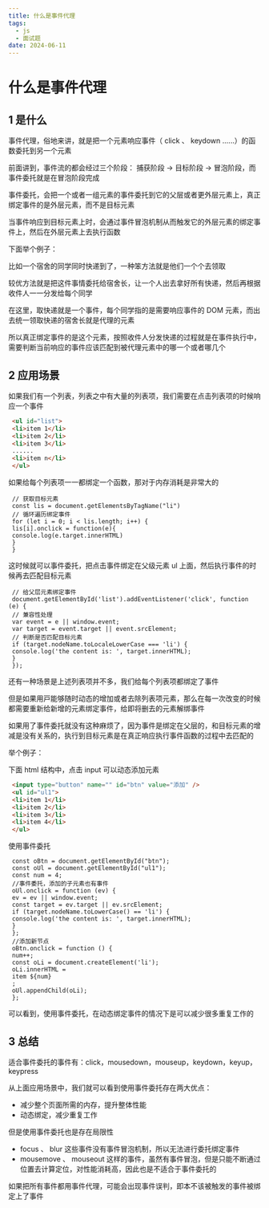 ```yaml
---
title: 什么是事件代理
tags:
  - js
  - 面试题
date: 2024-06-11
---
```


# 什么是事件代理

## 1 是什么

事件代理，俗地来讲，就是把⼀个元素响应事件（ click 、 keydown ......）的函数委托到另⼀个元素

前⾯讲到，事件流的都会经过三个阶段： 捕获阶段 -> ⽬标阶段 -> 冒泡阶段，⽽事件委托就是在冒泡阶段完成

事件委托，会把⼀个或者⼀组元素的事件委托到它的⽗层或者更外层元素上，真正绑定事件的是外层元素，⽽不是⽬标元素

当事件响应到⽬标元素上时，会通过事件冒泡机制从⽽触发它的外层元素的绑定事件上，然后在外层元素上去执⾏函数

下⾯举个例⼦：

⽐如⼀个宿舍的同学同时快递到了，⼀种笨⽅法就是他们⼀个个去领取

较优⽅法就是把这件事情委托给宿舍⻓，让⼀个⼈出去拿好所有快递，然后再根据收件⼈⼀⼀分发给每个同学

在这⾥，取快递就是⼀个事件，每个同学指的是需要响应事件的 DOM 元素，⽽出去统⼀领取快递的宿舍⻓就是代理的元素

所以真正绑定事件的是这个元素，按照收件⼈分发快递的过程就是在事件执⾏中，需要判断当前响应的事件应该匹配到被代理元素中的哪⼀个或者哪⼏个


## 2 应⽤场景

如果我们有⼀个列表，列表之中有⼤量的列表项，我们需要在点击列表项的时候响应⼀个事件

```html
 <ul id="list">
 <li>item 1</li>
 <li>item 2</li>
 <li>item 3</li>
 ......
 <li>item n</li>
 </ul>
```

如果给每个列表项⼀⼀都绑定⼀个函数，那对于内存消耗是⾮常⼤的

```JS
 // 获取⽬标元素
 const lis = document.getElementsByTagName("li")
 // 循环遍历绑定事件
 for (let i = 0; i < lis.length; i++) {
 lis[i].onclick = function(e){
 console.log(e.target.innerHTML)
 }
 }
```

这时候就可以事件委托，把点击事件绑定在⽗级元素 ul 上⾯，然后执⾏事件的时候再去匹配⽬标元素

```JS
 // 给⽗层元素绑定事件
 document.getElementById('list').addEventListener('click', function (e) {
 // 兼容性处理
 var event = e || window.event;
 var target = event.target || event.srcElement;
 // 判断是否匹配⽬标元素
 if (target.nodeName.toLocaleLowerCase === 'li') {
 console.log('the content is: ', target.innerHTML);
 }
 });
```

还有⼀种场景是上述列表项并不多，我们给每个列表项都绑定了事件

但是如果⽤⼾能够随时动态的增加或者去除列表项元素，那么在每⼀次改变的时候都需要重新给新增的元素绑定事件，给即将删去的元素解绑事件

如果⽤了事件委托就没有这种⿇烦了，因为事件是绑定在⽗层的，和⽬标元素的增减是没有关系的，执⾏到⽬标元素是在真正响应执⾏事件函数的过程中去匹配的

举个例⼦：

下⾯ html 结构中，点击 input 可以动态添加元素

```html
 <input type="button" name="" id="btn" value="添加" />
 <ul id="ul1">
 <li>item 1</li>
 <li>item 2</li>
 <li>item 3</li>
 <li>item 4</li>
 </ul>
```

使⽤事件委托

```JS
 const oBtn = document.getElementById("btn");
 const oUl = document.getElementById("ul1");
 const num = 4;
 //事件委托，添加的⼦元素也有事件
 oUl.onclick = function (ev) {
 ev = ev || window.event;
 const target = ev.target || ev.srcElement;
 if (target.nodeName.toLowerCase() == 'li') {
 console.log('the content is: ', target.innerHTML);
 }
 };
 //添加新节点
 oBtn.onclick = function () {
 num++;
 const oLi = document.createElement('li');
 oLi.innerHTML =
 item ${num}
 ;
 oUl.appendChild(oLi);
 };
```

可以看到，使⽤事件委托，在动态绑定事件的情况下是可以减少很多重复⼯作的

## 3 总结

适合事件委托的事件有：click，mousedown，mouseup，keydown，keyup，keypress

从上⾯应⽤场景中，我们就可以看到使⽤事件委托存在两⼤优点：
- 减少整个⻚⾯所需的内存，提升整体性能
- 动态绑定，减少重复⼯作

但是使⽤事件委托也是存在局限性
- focus 、 blur 这些事件没有事件冒泡机制，所以⽆法进⾏委托绑定事件
- mousemove 、 mouseout 这样的事件，虽然有事件冒泡，但是只能不断通过位置去计算定位，对性能消耗⾼，因此也是不适合于事件委托的

如果把所有事件都⽤事件代理，可能会出现事件误判，即本不该被触发的事件被绑定上了事件
